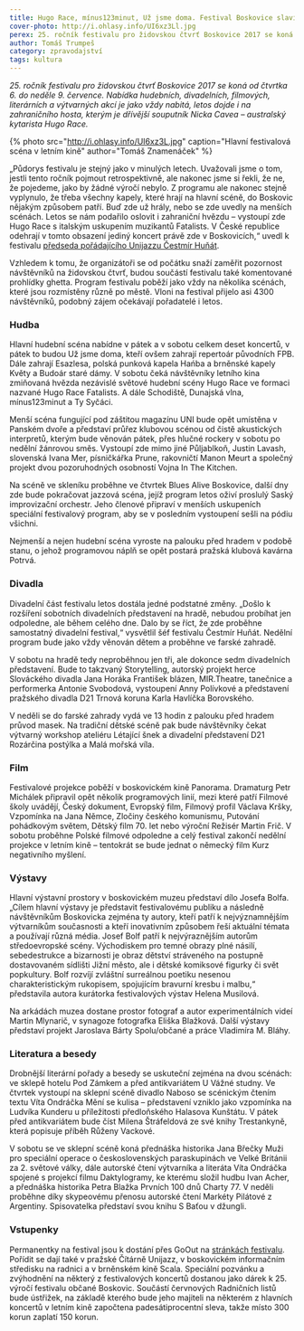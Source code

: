 ```yaml
---
title: Hugo Race, mínus123minut, Už jsme doma. Festival Boskovice slaví čtvrt století
cover-photo: http://i.ohlasy.info/UI6xz3Ll.jpg
perex: 25. ročník festivalu pro židovskou čtvrť Boskovice 2017 se koná od čtvrtka 6. do neděle 9. července. Co nám nabídne?
author: Tomáš Trumpeš
category: zpravodajství
tags: kultura
---
```


*25\. ročník festivalu pro židovskou čtvrť Boskovice 2017 se koná od čtvrtka 6. do neděle 9. července. Nabídka hudebních, divadelních, filmových, literárních a výtvarných akcí je jako vždy nabitá, letos dojde i na zahraničního hosta, kterým je dřívější souputník Nicka Cavea – australský kytarista Hugo Race.*

{% photo src="http://i.ohlasy.info/UI6xz3L.jpg" caption="Hlavní festivalová scéna v letním kině" author="Tomáš Znamenáček" %}

„Půdorys festivalu je stejný jako v minulých letech. Uvažovali jsme o tom, jestli tento ročník pojmout retrospektivně, ale nakonec jsme si řekli, že ne, že pojedeme, jako by žádné výročí nebylo. Z programu ale nakonec stejně vyplynulo, že třeba všechny kapely, které hrají na hlavní scéně, do Boskovic nějakým způsobem patří. Buď zde už hrály, nebo se zde uvedly na menších scénách. Letos se nám podařilo oslovit i zahraniční hvězdu – vystoupí zde Hugo Race s italským uskupením muzikantů Fatalists. V České republice odehrají v tomto obsazení jediný koncert právě zde v Boskovicích,“ uvedl k festivalu [předseda pořádajícího Unijazzu Čestmír Huňát](http://www.ohlasy.info/clanky/2017/05/rozhovor-hunat.html).

Vzhledem k tomu, že organizátoři se od počátku snaží zaměřit pozornost návštěvníků na židovskou čtvrť, budou součástí festivalu také komentované prohlídky ghetta. Program festivalu poběží jako vždy na několika scénách, které jsou rozmístěny různě po městě. Vloni na festival přijelo asi 4300 návštěvníků, podobný zájem očekávají pořadatelé i letos.

### Hudba

Hlavní hudební scéna nabídne v pátek a v sobotu celkem deset koncertů, v pátek to budou Už jsme doma, kteří ovšem zahrají repertoár původních FPB. Dále zahrají Esazlesa, polská punková kapela Hańba a brněnské kapely Květy a Budoár staré dámy. V sobotu čeká návštěvníky letního kina zmiňovaná hvězda nezávislé světové hudební scény Hugo Race ve formaci nazvané Hugo Race Fatalists. A dále Schodiště, Dunajská vlna, mínus123minut a Ty Syčáci.

Menší scéna fungující pod záštitou magazínu UNI bude opět umístěna v Panském dvoře a představí průřez klubovou scénou od čistě akustických interpretů, kterým bude věnován pátek, přes hlučné rockery v sobotu po nedělní žánrovou směs. Vystoupí zde mimo jiné Půljablkoň, Justin Lavash, slovenská Ivana Mer, písničkářka Prune, rakovničtí Manon Meurt a společný projekt dvou pozoruhodných osobností Vojna In The Kitchen.

Na scéně ve skleníku proběhne ve čtvrtek Blues Alive Boskovice, další dny zde bude pokračovat jazzová scéna, jejíž program letos oživí proslulý Saský improvizační orchestr. Jeho členové připraví v menších uskupeních speciální festivalový program, aby se v posledním vystoupení sešli na pódiu všichni.

Nejmenší a nejen hudební scéna vyroste na palouku před hradem v podobě stanu, o jehož programovou náplň se opět postará pražská klubová kavárna Potrvá.

### Divadla

Divadelní část festivalu letos dostála jedné podstatné změny. „Došlo k rozšíření sobotních divadelních představení na hradě, nebudou probíhat jen odpoledne, ale během celého dne. Dalo by se říct, že zde proběhne samostatný divadelní festival,“ vysvětlil šéf festivalu Čestmír Huňát. Nedělní program bude jako vždy věnován dětem a proběhne ve farské zahradě.

V sobotu na hradě tedy neproběhnou jen tři, ale dokonce sedm divadelních představení. Bude to takzvaný Storytelling, autorský projekt herce Slováckého divadla Jana Horáka František blázen, MIR.Theatre, tanečnice a performerka Antonie Svobodová, vystoupení Anny Polívkové a představení pražského divadla D21 Trnová koruna Karla Havlíčka Borovského.

V neděli se do farské zahrady vydá ve 13 hodin z palouku před hradem průvod masek. Na tradiční dětské scéně pak bude návštěvníky čekat výtvarný workshop ateliéru Létající šnek a divadelní představení D21 Rozárčina postýlka a Malá mořská víla.

### Film

Festivalové projekce poběží v boskovickém kině Panorama. Dramaturg Petr Michálek připravil opět několik programových linií, mezi které patří Filmové školy uvádějí, Český dokument, Evropský film, Filmový profil Václava Kršky, Vzpomínka na Jana Němce, Zločiny českého komunismu, Putování pohádkovým světem, Dětský film 70. let nebo výroční Režisér Martin Frič. V sobotu proběhne Polské filmové odpoledne a celý festival zakončí nedělní projekce v letním kině – tentokrát se bude jednat o německý film Kurz negativního myšlení.

### Výstavy

Hlavní výstavní prostory v boskovickém muzeu představí dílo Josefa Bolfa. „Cílem hlavní výstavy je představit festivalovému publiku a následně návštěvníkům Boskovicka zejména ty autory, kteří patří k nejvýznamnějším výtvarníkům současnosti a kteří inovativním způsobem řeší aktuální témata a používají různá média. Josef Bolf patří k nejvýraznějším autorům středoevropské scény. Východiskem pro temné obrazy plné násilí, sebedestrukce a bizarnosti je obraz dětství stráveného na postupně dostavovaném sídlišti Jižní město, ale i dětské komiksové figurky či svět popkultury. Bolf rozvíjí zvláštní surreálnou poetiku nesenou charakteristickým rukopisem, spojujícím bravurní kresbu i malbu,“ představila autora kurátorka festivalových výstav Helena Musilová.

Na arkádách muzea dostane prostor fotograf a autor experimentálních videí Martin Mlynarič, v synagoze fotografka Eliška Blažková. Další výstavy představí projekt Jaroslava Bárty Spolu/občané a práce Vladimíra M. Bláhy.

### Literatura a besedy

Drobnější literární pořady a besedy se uskuteční zejména na dvou scénách: ve sklepě hotelu Pod Zámkem a před antikvariátem U Vážné studny. Ve čtvrtek vystoupí na sklepní scéně divadlo Naboso se scénickým čtením textu Víta Ondráčka Mění se kulisa – představení vzniklo jako vzpomínka na Ludvíka Kunderu u příležitosti předloňského Halasova Kunštátu. V pátek před antikvariátem bude číst Milena Štráfeldová ze své knihy Trestankyně, která popisuje příběh Růženy Vackové.

V sobotu se ve sklepní scéně koná přednáška historika Jana Břečky Muži pro speciální operace o československých paraskupinách ve Velké Británii za 2. světové války, dále autorské čtení výtvarníka a literáta Víta Ondráčka spojené s projekcí filmu Daktylogramy, ke kterému složil hudbu Ivan Acher, a přednáška historika Petra Blažka Prvních 100 dnů Charty 77. V neděli proběhne díky skypeovému přenosu autorské čtení Markéty Pilátové z Argentiny. Spisovatelka představí svou knihu S Baťou v džungli.

### Vstupenky

Permanentky na festival jsou k dostání přes GoOut na [stránkách festivalu](http://boskovice-festival.cz/cs/prakticke#vstupenky). Pořídit se dají také v pražské Čítárně Unijazz, v boskovickém informačním středisku na radnici a v brněnském kině Scala. Speciální pozvánku a zvýhodnění na některý z festivalových koncertů dostanou jako dárek k 25. výročí festivalu občané Boskovic. Součástí červnových Radničních listů bude ústřižek, na základě kterého bude jeho majiteli na některém z hlavních koncertů v letním kině započtena padesátiprocentní sleva, takže místo 300 korun zaplatí 150 korun.
